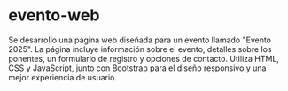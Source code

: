 # evento-web
Se desarrollo una página web diseñada para un evento llamado "Evento 2025". La página incluye información sobre el evento, detalles sobre los ponentes, un formulario de registro y opciones de contacto. Utiliza HTML, CSS y JavaScript, junto con Bootstrap para el diseño responsivo y una mejor experiencia de usuario.
